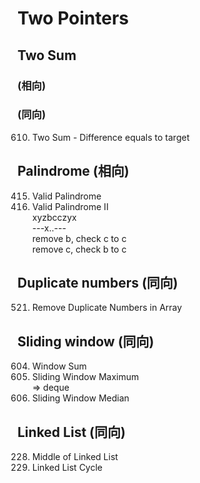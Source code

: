# Two Pointers
## Two Sum
### (相向)
### (同向) 
610. Two Sum - Difference equals to target

## Palindrome (相向)
415. Valid Palindrome <br/>
891. Valid Palindrome II <br/>
xyzbcczyx <br/>
---x..--- <br/>
remove b, check c to c <br/>
remove c, check b to c <br/>

## Duplicate numbers (同向)
521. Remove Duplicate Numbers in Array <br/>

## Sliding window (同向) 
604. Window Sum <br/>
362. Sliding Window Maximum <br/>
=> deque <br/>
360. Sliding Window Median <br/>

## Linked List (同向)
228. Middle of Linked List <br/>
102. Linked List Cycle <br/>









